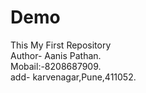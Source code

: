 # Demo
This My First Repository<br>
Author- Aanis Pathan.<br>
Mobail:-8208687909.<br>
add- karvenagar,Pune,411052.
